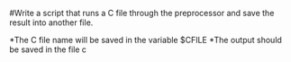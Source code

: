 #Write a script that runs a C file through the preprocessor and save the result into another file.

*The C file name will be saved in the variable $CFILE
*The output should be saved in the file c
